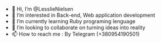 - 👋 Hi, I’m @LesslieNielsen
- 👀 I’m interested in Back-end, Web application development
- 🌱 I’m currently learning Ruby programing lenguage
- 💞️ I’m looking to collaborate on turning ideas into reality
- 📫 How to reach me : By Telegram (+380954190501)

<!---
LesslieNielsen/LesslieNielsen is a ✨ special ✨ repository because its `README.md` (this file) appears on your GitHub profile.
You can click the Preview link to take a look at your changes.
--->
